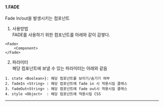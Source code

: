 #### 1.FADE
Fade In/out을 발생시키는 컴포넌트

1. 사용방법<br>
FADE를 사용하기 위한 컴포넌트를 아래와 같이 감쌓다. 
```
<Fade>
    <Component>
</Fade>
```   

2. 파라미터<br>
해당 컴포넌트에 보낼 수 있는 파라미터는 아래와 같음
```
1. state <Boolean>}: 해당 컴포넌트를 보이기/숨기기 여부
2. fadeIn <String> : 해당 컴포넌트에 fade in 시 적용시킬 클래스
3. fadeOut<String> : 해당 컴포넌트에 fade out시 적용시킬 클래스
4. style <Object>  : 해당 컴포넌트에 적용시킬 CSS
```  
***



